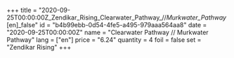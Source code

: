 +++
title = "2020-09-25T00:00:00Z_Zendikar_Rising_Clearwater_Pathway_//_Murkwater_Pathway_[en]_false"
id = "b4b99ebb-0d54-4fe5-a495-979aaa564aa8"
date = "2020-09-25T00:00:00Z"
name = "Clearwater Pathway // Murkwater Pathway"
lang = ["en"]
price = "6.24"
quantity = 4
foil = false
set = "Zendikar Rising"
+++
